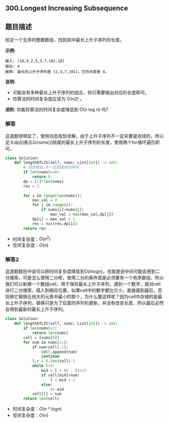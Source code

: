 ## 300.Longest Increasing Subsequence

## 题目描述

给定一个无序的整数数组，找到其中最长上升子序列的长度。

**示例:**

```
输入: [10,9,2,5,3,7,101,18]
输出: 4 
解释: 最长的上升子序列是 [2,3,7,101]，它的长度是 4。
```

**说明:**

- 可能会有多种最长上升子序列的组合，你只需要输出对应的长度即可。
- 你算法的时间复杂度应该为 O(*n2*) 。

**进阶:** 你能将算法的时间复杂度降低到 O(*n* log *n*) 吗?



### 解答

​	这道题很明显了，使用动态规划求解，由于上升子序列不一定非要是连续的，所以定义dp[i]表示以nums[i]结尾的最长上升子序列的长度，使用两个for循环遍历即可。

```python
class Solution:
    def lengthOfLIS(self, nums: List[int]) -> int:
        # 动态规划,不一定是连续的序列
        if len(nums)==0:
            return 0
        dp = [1]*len(nums)
        res = 1
        
        for i in range(len(nums)):
            max_val = 0
            for j in range(i):
                if nums[i]>nums[j]:
                    max_val = max(max_val,dp[j])
            dp[i] = max_val + 1
            res = max(res,dp[i])
        return res
```

- 时间复杂度：$O(n^2)$
- 空间复杂度：$O(n)$ 



### 解答2

​	这道题题目中说可以把时间复杂度降低到O(nlogn)，也就是说中间可能会用到二分搜索，可是怎么使用二分呢，使用二分的条件就是必须要有一个有序数组，所以我们可以新建一个数组cell，用于保存最长上升子序列，遇到一个数字，就对cell进行二分搜索，插入到相应位置，如果cell中的数字都比它小，直接插到最后，否则用它替换比他大的元素中最小的那个，为什么要这样呢？因为cell中存储的是最长上升子序列，替换只是为了后面的序列的更新，并没有改变长度，所以最后必然会得到最新的最长上升子序列。

```python
class Solution:
    def lengthOfLIS(self, nums: List[int]) -> int:
        if len(nums)<2:
            return len(nums)
        cell = [nums[0]]
        for num in nums[1:]:
            if num>cell[-1]:
                cell.append(num)
                continue
            l,r = 0,len(cell)-1
            while l<r:
                mid = l + (r - l)//2
                if cell[mid]<num:
                    l = mid + 1
                else:
                    r= mid
            cell[l] = num
        return len(cell)
```

- 时间复杂度：$O(n*logn)$
- ​空间复杂度：$O(n)$ 

